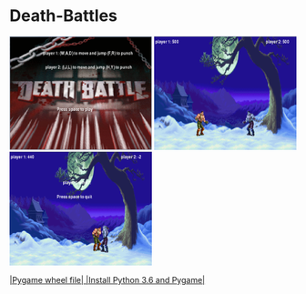 # Death-Battles
<img src="https://github.com/JPerez5/Death-Battles/blob/master/Capture.PNG?raw=true" width="250" height="200" alt="Capture.png"> <img src="https://github.com/JPerez5/Death-Battles/blob/master/Capture2.PNG?raw=true" width="250" height="200" alt="Capture.png2"> <img src="https://github.com/JPerez5/Death-Battles/blob/master/Capture3.PNG?raw=true" width="250" height="200" alt="Capture.png3">

<a href="http://www.lfd.uci.edu/~gohlke/pythonlibs/#pygame"> |Pygame wheel file| </a> <a href="https://youtu.be/_GikMdhAhv0"> |Install Python 3.6 and Pygame| </a>
